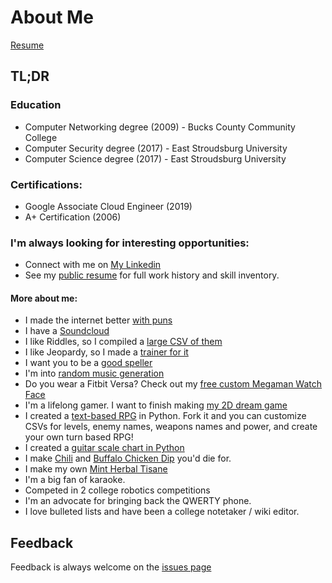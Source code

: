 # About Me

[Resume](https://docs.google.com/document/d/1uvc-U7dC4QSa3q8V0DhF2e_8Vd_OGCmebDLZKrT9FtA) 

## TL;DR
### Education
  * Computer Networking degree (2009) - Bucks County Community College
  * Computer Security degree (2017) - East Stroudsburg University
  * Computer Science degree (2017) - East Stroudsburg University
### Certifications:
  * Google Associate Cloud Engineer (2019)
  * A+ Certification (2006)
### I'm always looking for interesting opportunities:
  * Connect with me on [My Linkedin](https://www.linkedin.com/in/colingburke/)
  * See my [public resume](https://docs.google.com/document/d/1uvc-U7dC4QSa3q8V0DhF2e_8Vd_OGCmebDLZKrT9FtA) for full work history and skill inventory. 

#### More about me:
* I made the internet better [with puns](https://knowyourmeme.com/memes/name-puns)
* I have a [Soundcloud](https://www.soundcloud.com/crawsome)
* I like Riddles, so I compiled a [large CSV of them](https://github.com/crawsome/PyRPG_Mini/blob/master/csv/riddles.csv)
* I like Jeopardy, so I made a [trainer for it](https://github.com/crawsome/jeopardy-trainer)
* I want you to be a [good speller](https://github.com/crawsome/spellingpractice)
* I'm into [random music generation](https://github.com/crawsome/PyMusicGen)
* Do you wear a Fitbit Versa? Check out my [free custom Megaman Watch Face](https://github.com/crawsome/BurkeClock)
* I'm a lifelong gamer. I want to finish making [my 2D dream game](https://imgur.com/a/1XQ0gmU)
* I created a [text-based RPG](https://github.com/crawsome/PyRPG_Mini) in Python. Fork it and you can customize CSVs for levels, enemy names, weapons names and power, and create your own turn based RPG!
* I created a [guitar scale chart in Python](https://github.com/crawsome/GuitarScaleChart)
* I make [Chili](https://i.imgur.com/WzLIpDv.png) and [Buffalo Chicken Dip](https://i.imgur.com/1XvIf0p.png) you'd die for. 
* I make my own [Mint Herbal Tisane](https://i.imgur.com/0RtLsn8.png)
* I'm a big fan of karaoke. 
* Competed in 2 college robotics competitions
* I'm an advocate for bringing back the QWERTY phone. 
* I love bulleted lists and have been a college notetaker / wiki editor. 

## Feedback

Feedback is always welcome on the [issues page](https://github.com/crawsome/colinburke.github.io/issues)
